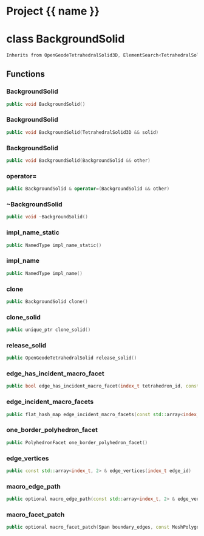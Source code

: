 <script setup>
import {useRoute} from 'vitepress'
const {path} = useRoute()
const tokens = path.split('/')
const words = tokens[2].split('-');
for (let i = 0; i < words.length; i++) {
    words[i] = words[i].charAt(0).toUpperCase() + words[i].slice(1);
    words[i] = words[i].replace('geode', 'Geode')
}
const name = words.join('-');
</script>
# Project {{ name }}

# class BackgroundSolid


```cpp
Inherits from OpenGeodeTetrahedralSolid3D, ElementSearch<TetrahedralSolid3D>, MacroInfo3D
```



## Functions

### BackgroundSolid

```cpp
public void BackgroundSolid()
```


### BackgroundSolid

```cpp
public void BackgroundSolid(TetrahedralSolid3D && solid)
```


### BackgroundSolid

```cpp
public void BackgroundSolid(BackgroundSolid && other)
```


### operator=

```cpp
public BackgroundSolid & operator=(BackgroundSolid && other)
```


### ~BackgroundSolid

```cpp
public void ~BackgroundSolid()
```


### impl_name_static

```cpp
public NamedType impl_name_static()
```


### impl_name

```cpp
public NamedType impl_name()
```


### clone

```cpp
public BackgroundSolid clone()
```


### clone_solid

```cpp
public unique_ptr clone_solid()
```


### release_solid

```cpp
public OpenGeodeTetrahedralSolid release_solid()
```


### edge_has_incident_macro_facet

```cpp
public bool edge_has_incident_macro_facet(index_t tetrahedron_id, const std::array<index_t, 2> & edge_vertices)
```


### edge_incident_macro_facets

```cpp
public flat_hash_map edge_incident_macro_facets(const std::array<index_t, 2> & edge_vertices)
```


### one_border_polyhedron_facet

```cpp
public PolyhedronFacet one_border_polyhedron_facet()
```


### edge_vertices

```cpp
public const std::array<index_t, 2> & edge_vertices(index_t edge_id)
```


### macro_edge_path

```cpp
public optional macro_edge_path(const std::array<index_t, 2> & edge_vertices, const MeshEdge & macro_edge)
```


### macro_facet_patch

```cpp
public optional macro_facet_patch(Span boundary_edges, const MeshPolygon & macro_facet)
```




